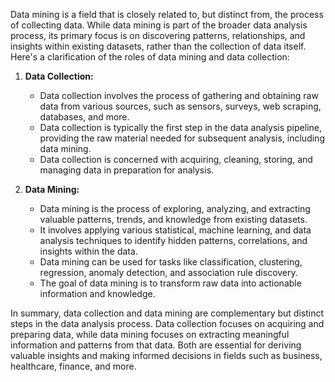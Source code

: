 
Data mining is a field that is closely related to, but distinct from, the process of collecting data. While data mining is part of the broader data analysis process, its primary focus is on discovering patterns, relationships, and insights within existing datasets, rather than the collection of data itself. Here's a clarification of the roles of data mining and data collection:

1. **Data Collection:**
    
    - Data collection involves the process of gathering and obtaining raw data from various sources, such as sensors, surveys, web scraping, databases, and more.
    - Data collection is typically the first step in the data analysis pipeline, providing the raw material needed for subsequent analysis, including data mining.
    - Data collection is concerned with acquiring, cleaning, storing, and managing data in preparation for analysis.
2. **Data Mining:**
    
    - Data mining is the process of exploring, analyzing, and extracting valuable patterns, trends, and knowledge from existing datasets.
    - It involves applying various statistical, machine learning, and data analysis techniques to identify hidden patterns, correlations, and insights within the data.
    - Data mining can be used for tasks like classification, clustering, regression, anomaly detection, and association rule discovery.
    - The goal of data mining is to transform raw data into actionable information and knowledge.

In summary, data collection and data mining are complementary but distinct steps in the data analysis process. Data collection focuses on acquiring and preparing data, while data mining focuses on extracting meaningful information and patterns from that data. Both are essential for deriving valuable insights and making informed decisions in fields such as business, healthcare, finance, and more.
